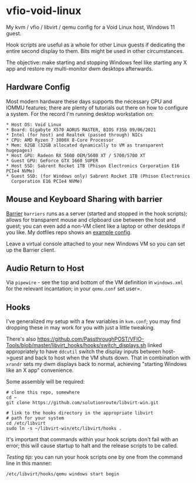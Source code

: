 # vfio-void-linux
My kvm / vfio / libvirt / qemu config for a Void Linux host, Windows 11 guest.

Hook scripts are useful as a whole for other Linux guests if dedicating the
entire second display to them. Bits might be used in other circumstances.

The objective: make starting and stopping Windows feel like starting any X app
and restore my multi-monitor dwm desktops afterwards.

## Hardware Config

Most modern hardware these days supports the necessary CPU and IOMMU features;
there are plenty of tutorials out there on how to configure a system. For the
record I'm running desktop workstation on:

    * Host OS: Void Linux
    * Board: Gigabyte X570 AORUS MASTER, BIOS F35b 09/06/2021
    * Intel (for host) and Realtek (passed through) NICs
    * CPU: AMD Ryzen 7 3800X 8-Core Processor
    * Mem: 62GB (32GB allocated dynamically to VM as transparent hugepages)
    * Host GPU: Radeon RX 5600 OEM/5600 XT / 5700/5700 XT
    * Guest GPU: GeForce GTX 1660 SUPER
    * Host SSD: Sabrent Rocket 1TB (Phison Electronics Corporation E16 PCIe4 NVMe)
    * Guest SSD: (for Windows only) Sabrent Rocket 1TB (Phison Electronics
      Corporation E16 PCIe4 NVMe)

## Mouse and Keyboard Sharing with barrier

[Barrier](https://github.com/debauchee/barrier) `barriers` runs as a server
(started and stopped in the hook scripts); allows for transparent mouse and
clipboard use between the host and guest; you can even add a non-VM client like
a laptop or other desktops if you like. My dotfiles repo shows an [example config](https://github.com/solutionroute/dotfiles/blob/master/config/barrier/barrier.conf).

Leave a virtual console attached to your new Windows VM so you can set up the
Barrier client.

## Audio Return to Host

Via `pipewire` - see the top and bottom of the VM definition in `windows.xml` for the relevant
incantation; in your `qemu.conf` set user=<YOU>.

## Hooks

I've generalized my setup with a few variables in `kvm.conf`; you may find
dropping these in may work for you with just a little tweaking. 
   
There's also
https://github.com/PassthroughPOST/VFIO-Tools/blob/master/libvirt_hooks/hooks/switch_displays.sh
linked appropriately to have `ddcutil` switch the display inputs between
host->guest and back to host when the VM shuts down. That in combination with
`xrandr` sets my dwm displays back to normal, achieving "starting Windows like
an X app" convenience.

Some assembly will be required:

    # clone this repo, somewhere
    cd ~
    git clone https://github.com/solutionroute/libvirt-win.git

    # link to the hooks directory in the appropriate libvirt
    # path for your system
    cd /etc/libvirt
    sudo ln -s ~/libvirt-win/etc/libvirt/hooks .



It's important that commands within your hook scripts don't fail with an error;
this will cause startup to halt and the release scripts to be called.
   
*Testing tip*: you can run your hook scripts one by one from the command line in this manner:

    /etc/libvirt/hooks/qemu windows start begin

